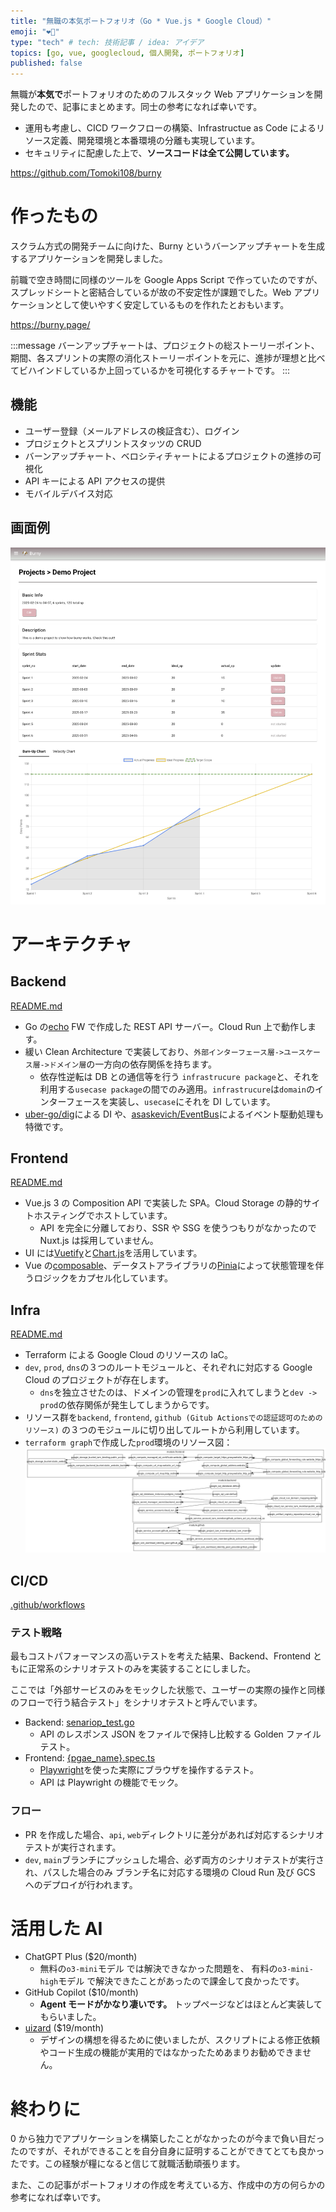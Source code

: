 ```yaml
---
title: "無職の本気ポートフォリオ（Go * Vue.js * Google Cloud）"
emoji: "❤️‍🔥"
type: "tech" # tech: 技術記事 / idea: アイデア
topics: [go, vue, googlecloud, 個人開発, ポートフォリオ]
published: false
---
```


無職が**本気で**ポートフォリオのためのフルスタック Web アプリケーションを開発したので、記事にまとめます。同士の参考になれば幸いです。

- 運用も考慮し、CICD ワークフローの構築、Infrastructue as Code によるリソース定義、開発環境と本番環境の分離も実現しています。
- セキュリティに配慮した上で、**ソースコードは全て公開しています。**

https://github.com/Tomoki108/burny

# 作ったもの

スクラム方式の開発チームに向けた、Burny というバーンアップチャートを生成するアプリケーションを開発しました。

前職で空き時間に同様のツールを Google Apps Script で作っていたのですが、スプレッドシートと密結合しているが故の不安定性が課題でした。Web アプリケーションとして使いやすく安定しているものを作れたとおもいます。

https://burny.page/

:::message
バーンアップチャートは、プロジェクトの総ストーリーポイント、期間、各スプリントの実際の消化ストーリーポイントを元に、進捗が理想と比べてビハインドしているか上回っているかを可視化するチャートです。
:::

## 機能

- ユーザー登録（メールアドレスの検証含む）、ログイン
- プロジェクトとスプリントスタッツの CRUD
- バーンアップチャート、ベロシティチャートによるプロジェクトの進捗の可視化
- API キーによる API アクセスの提供
- モバイルデバイス対応

## 画面例

![screen_example](/images/202503_burny/project_detail_page.png)

# アーキテクチャ

## Backend

[README.md](https://github.com/Tomoki108/burny/tree/dev/api)

- Go の[echo](https://github.com/labstack/echo) FW で作成した REST API サーバー。Cloud Run 上で動作します。
- 緩い Clean Architecture で実装しており、`外部インターフェース層->ユースケース層->ドメイン層`の一方向の依存関係を持ちます。
  - 依存性逆転は DB との通信等を行う `infrastrucure package`と、それを利用する`usecase package`の間でのみ適用。`infrastrucure`は`domain`のインターフェースを実装し、`usecase`にそれを DI しています。
- [uber-go/dig](https://github.com/uber-go/dig)による DI や、[asaskevich/EventBus](https://github.com/asaskevich/EventBus)によるイベント駆動処理も特徴です。

## Frontend

[README.md](https://github.com/Tomoki108/burny/tree/dev/web)

- Vue.js 3 の Composition API で実装した SPA。Cloud Storage の静的サイトホスティングでホストしています。
  - API を完全に分離しており、SSR や SSG を使うつもりがなかったので Nuxt.js は採用していません。
- UI には[Vuetify](https://github.com/vuetifyjs/vuetify)と[Chart.js](https://www.chartjs.org/)を活用しています。
- Vue の[composable](https://ja.vuejs.org/guide/reusability/composables)、データストアライブラリの[Pinia](https://github.com/vuejs/pinia)によって状態管理を伴うロジックをカプセル化しています。

## Infra

[README.md](https://github.com/Tomoki108/burny/tree/dev/infra)

- Terraform による Google Cloud のリソースの IaC。
- `dev`, `prod`, `dns`の３つのルートモジュールと、それぞれに対応する Google Cloud のプロジェクトが存在します。
  - `dns`を独立させたのは、ドメインの管理を`prod`に入れてしまうと`dev -> prod`の依存関係が発生してしまうからです。
- リソース群を`backend`, `frontend`, `github (Gitub Actionsでの認証認可のためのリソース)` の３つのモジュールに切り出してルートから利用しています。
- `terraform graph`で作成した`prod`環境のリソース図：
  ![infra_architecture](/images/202503_burny/graph.png)

## CI/CD

[.github/workflows](https://github.com/Tomoki108/burny/tree/dev/.github)

### テスト戦略

最もコストパフォーマンスの高いテストを考えた結果、Backend、Frontend ともに正常系のシナリオテストのみを実装することにしました。

ここでは「外部サービスのみをモックした状態で、ユーザーの実際の操作と同様のフローで行う結合テスト」をシナリオテストと呼んでいます。

- Backend: [senariop_test.go](https://github.com/Tomoki108/burny/blob/dev/api/scenario/scenario_test.go)
  - API のレスポンス JSON をファイルで保持し比較する Golden ファイルテスト。
- Frontend: [{pgae_name}.spec.ts](https://github.com/Tomoki108/burny/tree/dev/web/tests)
  - [Playwright](https://playwright.dev/)を使った実際にブラウザを操作するテスト。
  - API は Playwright の機能でモック。

### フロー

- PR を作成した場合、`api`, `web`ディレクトリに差分があれば対応するシナリオテストが実行されます。
- `dev`, `main`ブランチにプッシュした場合、必ず両方のシナリオテストが実行され、パスした場合のみ ブランチ名に対応する環境の Cloud Run 及び GCS へのデプロイが行われます。

# 活用した AI

- ChatGPT Plus ($20/month)
  - 無料の`o3-mini`モデル では解決できなかった問題を、 有料の`o3-mini-high`モデル で解決できたことがあったので課金して良かったです。
- GitHub Copilot ($10/month)
  - **Agent モードがかなり凄いです。** トップページなどはほとんど実装してもらいました。
- [uizard](https://uizard.io/) ($19/month)
  - デザインの構想を得るために使いましたが、スクリプトによる修正依頼やコード生成の機能が実用的ではなかったためあまりお勧めできません。

# 終わりに

0 から独力でアプリケーションを構築したことがなかったのが今まで負い目だったのですが、それができることを自分自身に証明することができてとても良かったです。この経験が糧になると信じて就職活動頑張ります。

また、この記事がポートフォリオの作成を考えている方、作成中の方の何らかの参考になれば幸いです。
